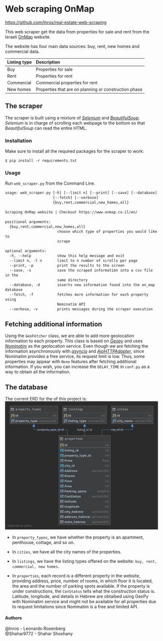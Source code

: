 # Web scraping OnMap
https://github.com/lnros/real-estate-web-scraping

This web scraper get the data from properties for sale and rent from  the Israeli [OnMap](https://www.onmap.co.il/en/)  website.

The website has four main data sources: buy, rent, new homes and commercial data.

| **Listing type** | **Description**|
| :-------------|:---------------|
| Buy | Properties for sale |
| Rent | Properties for rent |
| Commercial | Commercial properties for rent|
| New homes| Properties that are on planning or construction phase|


## The scraper

The scraper is built using a mixture of [*Selenium*][selenium-site] and [*BeautifulSoup*][bs4-site].
*Selenium* is in charge of scrolling each webpage to the bottom so that *BeautifulSoup* can read the entire HTML.

### Installation
Make sure to install all the required packages for the scraper to work:
```console
$ pip install -r requirements.txt
```

### Usage

Run `web_scraper.py` from the Command Line.

```console
usage: web_scraper.py [-h] [--limit n] [--print] [--save] [--database]
                      [--fetch] [--verbose]
                      {buy,rent,commercial,new_homes,all}

Scraping OnMap website | Checkout https://www.onmap.co.il/en/

positional arguments:
  {buy,rent,commercial,new_homes,all}
                        choose which type of properties you would like to
                        scrape

optional arguments:
  -h, --help            show this help message and exit
  --limit n, -l n       limit to n number of scrolls per page
  --print, -p           print the results to the screen
  --save, -s            save the scraped information into a csv file in the
                        same directory
  --database, -d        inserts new information found into the on_map database
  --fetch, -f           fetches more information for each property using
                        Nominatim API
  --verbose, -v         prints messages during the scraper execution
```

## Fetching additional information

Using the `GeoFetcher` class, we are able to add more geolocation information to each property.
This class is based on [*Geopy*][geopy] and uses [*Nominatim*][nominatim] as the geolocation service.
Even though we are fetching the information asynchronously with [*asyncio*][asyncio-docs] and [*AioHTTPAdapter*][adapter], since Nominatim provides a free service, its request limit is low. 
Thus, some properties may appear with `None` features after fetching additional information.
If you wish, you can increase the `DELAY_TIME` in `conf.py` as a way to obtain all the information.

## The database

The current ERD for the of this project is:
![](db/on_map_cloud.png)

- In `property_types`, we have whether the property is an apartment, penthouse, cottage, and so on.

- In `cities`, we have all the city names of the properties.

- In `listings`, we have the listing types offered on the website: `buy, rent, commercial, new homes`.

- In `properties`, each record is a different property in the website, providing address, price, number of rooms, in which floor it is located, the area and the number of parking spots available.
If the property is under constructions, the `ConStatus` tells what the construction status is. Latitude, longitude, and details in Hebrew are obtaibed using GeoPy with Nominatim service and might not be available for all properties due to request limitations since Nominatim is a free and limited API.


#### Authors
@lnros - Leonardo Rosenberg <br>
@Shahar9772 - Shahar Shoshany


[selenium-site]: https://selenium-python.readthedocs.io/

[bs4-site]: https://readthedocs.org/projects/beautiful-soup-4/

[geopy]: https://geopy.readthedocs.io/en/stable/#module-geopy.geocoders

[nominatim]: https://nominatim.org/release-docs/develop/

[asyncio-docs]: https://docs.python.org/3/library/asyncio.html

[adapter]: https://docs.aiohttp.org/en/stable/ 
